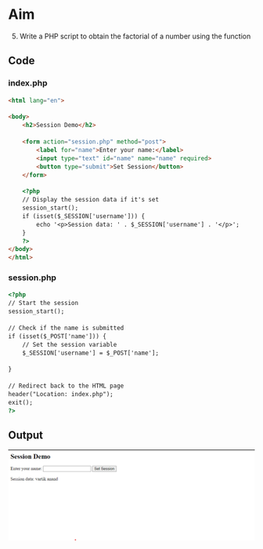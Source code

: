 # Aim
5. Write a PHP script to obtain the factorial of a number using the function

## Code
### index.php
```html
<html lang="en">

<body>
    <h2>Session Demo</h2>
    
    <form action="session.php" method="post">
        <label for="name">Enter your name:</label>
        <input type="text" id="name" name="name" required>
        <button type="submit">Set Session</button>
    </form>

    <?php
    // Display the session data if it's set
    session_start();
    if (isset($_SESSION['username'])) {
        echo '<p>Session data: ' . $_SESSION['username'] . '</p>';
    }
    ?>
</body>
</html>

```
### session.php
```html
<?php
// Start the session
session_start();

// Check if the name is submitted
if (isset($_POST['name'])) {
    // Set the session variable
    $_SESSION['username'] = $_POST['name'];

} 

// Redirect back to the HTML page
header("Location: index.php");
exit();
?>


```

## Output

![Output](1.png)